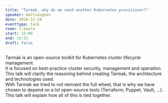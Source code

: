 ```yaml
---
title: "Tarmak, why do we need another Kubernetes provisioner?"
speaker: mattiasgees
date: 2018-12-28
eventtype: talk
room: 1.baula
start: 15:00
end: 15:55
draft: false
---
```


Tarmak is an open-source toolkit for Kubernetes cluster lifecycle management.  
It is focused on best-practice cluster security, management and operation.  
This talk will clarify the reasoning behind creating Tarmak, the architecture and technologies used.  
With Tarmak we tried to not reinvent the full wheel,
that is why we have chosen to depend on a lot open-source tools (Terraform, Puppet, Vault, ...).  
This talk will explain how all of this is tied together.  

